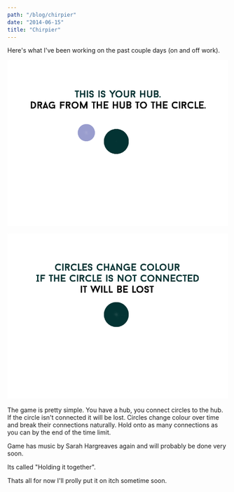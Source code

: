 ```yaml
---
path: "/blog/chirpier"
date: "2014-06-15"
title: "Chirpier"
---
```

Here's what I've been working on the past couple days (on and off work).


![Screenshot of Holding It Together](./holding_1.png)

![Screenshot of Holding It Together](./holding_2.png)



The game is pretty simple. You have a hub, you connect circles to the hub. If the circle isn't connected it will be lost. Circles change colour over time and break their connections naturally. Hold onto as many connections as you can by the end of the time limit.

Game has music by Sarah Hargreaves again and will probably be done very soon.

Its called "Holding it together".

Thats all for now I'll prolly put it on itch sometime soon.

